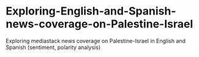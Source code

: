 # Exploring-English-and-Spanish-news-coverage-on-Palestine-Israel
Exploring mediastack news coverage on Palestine-Israel in English and Spanish (sentiment,  polarity analysis)

